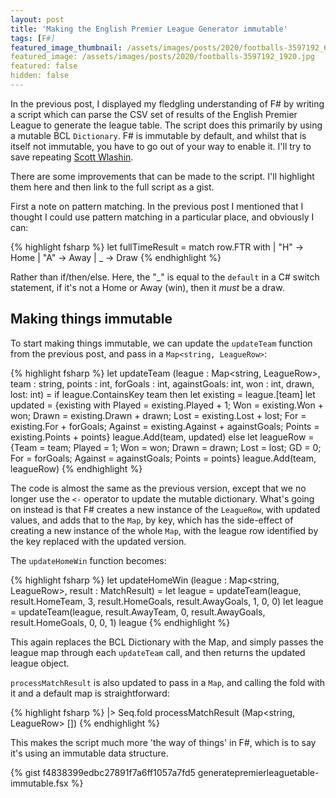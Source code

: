 ```yaml
---
layout: post
title: 'Making the English Premier League Generator immutable'
tags: [F#]
featured_image_thumbnail: /assets/images/posts/2020/footballs-3597192_640.jpg
featured_image: /assets/images/posts/2020/footballs-3597192_1920.jpg
featured: false
hidden: false
---
```

In the previous post, I displayed my fledgling understanding of F# by writing a script which can parse the CSV set of results of the English Premier League to generate the league table. The script does this primarily by using a mutable BCL `Dictionary`. F# is immutable by default, and whilst that is itself not immutable, you have to go out of your way to enable it. I'll try to save repeating [Scott Wlashin](https://fsharpforfunandprofit.com/posts/correctness-immutability/).

There are some improvements that can be made to the script. I'll highlight them here and then link to the full script as a gist.

First a note on pattern matching. In the previous post I mentioned that I thought I could use pattern matching in a particular place, and obviously I can:

{% highlight fsharp %}
let fullTimeResult =
        match row.FTR with
        | "H" -> Home
        | "A" -> Away
        | _ -> Draw
{% endhighlight %}

Rather than if/then/else. Here, the "_" is equal to the `default` in a C# switch statement, if it's not a Home or Away (win), then it _must_ be a draw.

## Making things immutable
To start making things immutable, we can update the `updateTeam` function from the previous post, and pass in a `Map<string, LeagueRow>`:

{% highlight fsharp %}
let updateTeam (league : Map<string, LeagueRow>, team : string, points : int, forGoals : int, againstGoals: int, won : int, drawn, lost: int) =
    if league.ContainsKey team then
        let existing = league.[team]
        let updated = {existing with Played = existing.Played + 1; Won = existing.Won + won; Drawn = existing.Drawn + drawn; Lost = existing.Lost + lost; For = existing.For + forGoals; Against = existing.Against + againstGoals; Points = existing.Points + points}
        league.Add(team, updated)
    else
        let leagueRow = {Team = team; Played = 1; Won = won; Drawn = drawn; Lost = lost; GD = 0; For = forGoals; Against = againstGoals; Points = points}
        league.Add(team, leagueRow)
{% endhighlight %}

The code is almost the same as the previous version, except that we no longer use the `<-` operator to update the mutable dictionary. What's going on instead is that F# creates a new instance of the `LeagueRow`, with updated values, and adds that to the `Map`, by key, which has the side-effect of creating a new instance of the whole `Map`, with the league row identified by the key replaced with the updated version.

The `updateHomeWin` function becomes:

{% highlight fsharp %}
let updateHomeWin (league : Map<string, LeagueRow>, result : MatchResult) =
    let league = updateTeam(league, result.HomeTeam, 3, result.HomeGoals, result.AwayGoals, 1, 0, 0)
    let league = updateTeam(league, result.AwayTeam, 0, result.AwayGoals, result.HomeGoals, 0, 0, 1)
    league
{% endhighlight %}

This again replaces the BCL Dictionary with the Map, and simply passes the league map through each `updateTeam` call, and then returns the updated league object.

`processMatchResult` is also updated to pass in a `Map`, and calling the fold with it and a default map is straightforward:

{% highlight fsharp %}
|> Seq.fold processMatchResult (Map<string, LeagueRow> [])
{% endhighlight %}

This makes the script much more 'the way of things' in F#, which is to say it's using an immutable data structure.

{% gist f4838399edbc27891f7a6ff1057a7fd5 generatepremierleaguetable-immutable.fsx %}